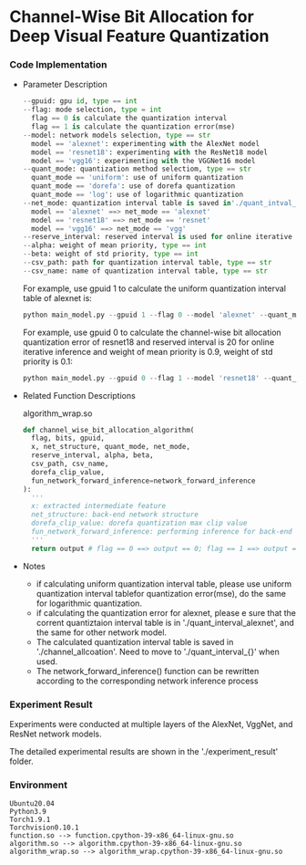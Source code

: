 # Channel-Wise Bit Allocation for Deep Visual Feature Quantization 

### Code Implementation

* Parameter Description

  ```python
  --gpuid: gpu id, type == int
  --flag: mode selection, type = int
  	flag == 0 is calculate the quantization interval
  	flag == 1 is calculate the quantization error(mse)
  --model: network models selection, type == str
  	model == 'alexnet': experimenting with the AlexNet model
  	model == 'resnet18': experimenting with the ResNet18 model
  	model == 'vgg16': experimenting with the VGGNet16 model
  --quant_mode: quantization method selectiom, type == str
  	quant_mode == 'uniform': use of uniform quantization
  	quant_mode == 'dorefa': use of dorefa quantization
  	quant_mode == 'log': use of logarithmic quantization
  --net_mode: quantization interval table is saved in'./quant_intval_{net_mode}', type == str
  	model == 'alexnet' ==> net_mode == 'alexnet'
  	model == 'resnet18' ==> net_mode == 'resnet'
  	model == 'vgg16' ==> net_mode == 'vgg'
  --reserve_interval: reserved interval is used for online iterative inference, type == int
  --alpha: weight of mean priority, type == int
  --beta: weight of std priority, type == int
  --csv_path: path for quantization interval table, type == str
  --csv_name: name of quantization interval table, type == str
  ```

  For example, use gpuid 1 to calculate the uniform quantization interval table of alexnet is:

  ```python
  python main_model.py --gpuid 1 --flag 0 --model 'alexnet' --quant_mode 'uniform' --csv_path './channel_allocation/' --csv_name 'alexnet'
  ```

  For example, use gpuid 0 to calculate the channel-wise bit allocation quantization error of resnet18 and reserved interval is 20 for online iterative inference and weight of mean priority is 0.9, weight of std priority is 0.1:

  ```python
  python main_model.py --gpuid 0 --flag 1 --model 'resnet18' --quant_mode 'unniform' --net_mode 'resnet' --reserve_interval 20 --alpha 0.9 --beta 0.1
  ```

* Related Function Descriptions

  algorithm_wrap.so

  ```python
  def channel_wise_bit_allocation_algorithm(
  	flag, bits, gpuid, 
  	x, net_structure, quant_mode, net_mode, 
  	reserve_interval, alpha, beta, 
  	csv_path, csv_name, 
  	dorefa_clip_value, 
  	fun_network_forward_inference=network_forward_inference
  ):
  	'''
  	x: extracted intermediate feature
  	net_structure: back-end network structure
  	dorefa_clip_value: dorefa quantization max clip value
  	fun_network_forward_inference: performing inference for back-end networks
  	'''
  	return output # flag == 0 ==> output == 0; flag == 1 ==> output == mse
  ```
  
* Notes

  - if calculating uniform quantization interval table, please use uniform quantization interval tablefor quantization error(mse), do the same for logarithmic quantization.
  - if calculating the quantization error for alexnet, please e sure that the corrent quantiztaion interval table is in './quant_interval_alexnet', and the same for other network model.
  - The calculated quantization interval table is saved in './channel_allcoation'. Need to move to './quant_interval_{}' when used. 
  - The network_forward_inference() function can be rewritten according to the corresponding network inference process

### Experiment Result

Experiments were conducted at multiple layers of the AlexNet, VggNet, and ResNet network models.

The detailed experimental results are shown in the './experiment_result' folder.

### Environment

```
Ubuntu20.04
Python3.9
Torch1.9.1
Torchvision0.10.1
function.so --> function.cpython-39-x86_64-linux-gnu.so
algorithm.so --> algorithm.cpython-39-x86_64-linux-gnu.so
algorithm_wrap.so --> algorithm_wrap.cpython-39-x86_64-linux-gnu.so
```